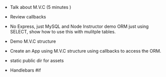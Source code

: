 
* Talk about M.V.C (5 minutes )
* Review callbacks
* No Express, just MySQL and Node Instructor demo ORM just using SELECT, show how to use this with mulitple tables.
* Demo M.V.C structure
* Create an App using M.V.C structure using callbacks to access the ORM.

* static public dir for assets
* Handlebars #if
